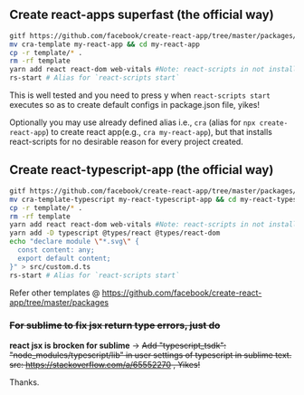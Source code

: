 ## Create react-apps superfast (the official way)

```bash
gitf https://github.com/facebook/create-react-app/tree/master/packages/cra-template
mv cra-template my-react-app && cd my-react-app
cp -r template/* .
rm -rf template
yarn add react react-dom web-vitals #Note: react-scripts in not installed but you should have it installed globally, yikes!
rs-start # Alias for `react-scripts start`
```

This is well tested and you need to press y when `react-scripts start` executes so as to create default configs in package.json file, yikes!

Optionally you may use already defined alias i.e., `cra` (alias for `npx create-react-app`) to create react app(e.g., `cra my-react-app`), but that installs react-scripts for no desirable reason for every project created.

## Create react-typescript-app (the official way)

```bash
gitf https://github.com/facebook/create-react-app/tree/master/packages/cra-template-typescript
mv cra-template-typescript my-react-typescript-app && cd my-react-typescript-app
cp -r template/* .
rm -rf template
yarn add react react-dom web-vitals #Note: react-scripts in not installed but you should have it installed globally, yikes!
yarn add -D typescript @types/react @types/react-dom
echo "declare module \"*.svg\" {
  const content: any;
  export default content;
}" > src/custom.d.ts
rs-start # Alias for `react-scripts start`
```

Refer other templates @ https://github.com/facebook/create-react-app/tree/master/packages

### ~~For sublime to fix jsx return type errors, just do~~

**react jsx is brocken for sublime** -> ~~Add "typescript_tsdk": "node_modules/typescript/lib" in user settings of typescript in sublime text.
src: https://stackoverflow.com/a/65552270 , Yikes!~~

Thanks.

